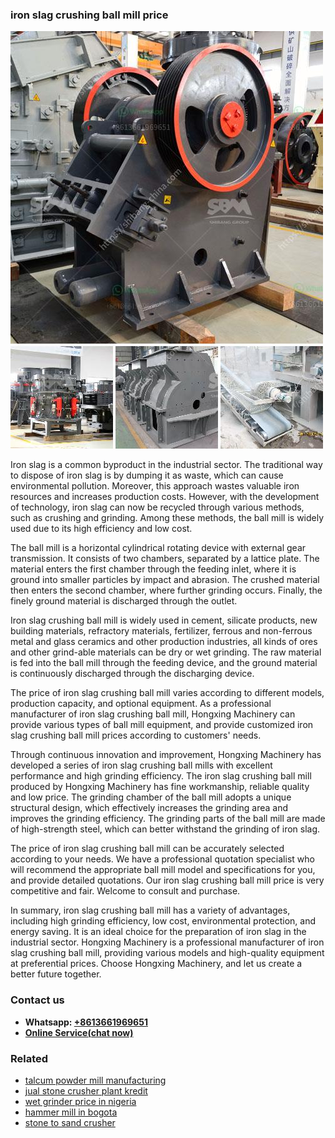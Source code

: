 <h3>iron slag crushing ball mill price</h3><img src='1708663250.jpg' alt=''><p>Iron slag is a common byproduct in the industrial sector. The traditional way to dispose of iron slag is by dumping it as waste, which can cause environmental pollution. Moreover, this approach wastes valuable iron resources and increases production costs. However, with the development of technology, iron slag can now be recycled through various methods, such as crushing and grinding. Among these methods, the ball mill is widely used due to its high efficiency and low cost.</p><p>The ball mill is a horizontal cylindrical rotating device with external gear transmission. It consists of two chambers, separated by a lattice plate. The material enters the first chamber through the feeding inlet, where it is ground into smaller particles by impact and abrasion. The crushed material then enters the second chamber, where further grinding occurs. Finally, the finely ground material is discharged through the outlet.</p><p>Iron slag crushing ball mill is widely used in cement, silicate products, new building materials, refractory materials, fertilizer, ferrous and non-ferrous metal and glass ceramics and other production industries, all kinds of ores and other grind-able materials can be dry or wet grinding. The raw material is fed into the ball mill through the feeding device, and the ground material is continuously discharged through the discharging device.</p><p>The price of iron slag crushing ball mill varies according to different models, production capacity, and optional equipment. As a professional manufacturer of iron slag crushing ball mill, Hongxing Machinery can provide various types of ball mill equipment, and provide customized iron slag crushing ball mill prices according to customers' needs.</p><p>Through continuous innovation and improvement, Hongxing Machinery has developed a series of iron slag crushing ball mills with excellent performance and high grinding efficiency. The iron slag crushing ball mill produced by Hongxing Machinery has fine workmanship, reliable quality and low price. The grinding chamber of the ball mill adopts a unique structural design, which effectively increases the grinding area and improves the grinding efficiency. The grinding parts of the ball mill are made of high-strength steel, which can better withstand the grinding of iron slag.</p><p>The price of iron slag crushing ball mill can be accurately selected according to your needs. We have a professional quotation specialist who will recommend the appropriate ball mill model and specifications for you, and provide detailed quotations. Our iron slag crushing ball mill price is very competitive and fair. Welcome to consult and purchase.</p><p>In summary, iron slag crushing ball mill has a variety of advantages, including high grinding efficiency, low cost, environmental protection, and energy saving. It is an ideal choice for the preparation of iron slag in the industrial sector. Hongxing Machinery is a professional manufacturer of iron slag crushing ball mill, providing various models and high-quality equipment at preferential prices. Choose Hongxing Machinery, and let us create a better future together.</p><h3>Contact us</h3><ul><li><strong>Whatsapp:&nbsp;<a href="https://wa.me/8613661969651">+8613661969651</a></strong></li><li><a href="https://swt.shibang-china.com/?git&amp;zhl&amp;iron slag crushing ball mill price"><strong>Online Service(chat now)</strong></a></li></ul><h3>Related</h3><ul><li><a href='talcum powder mill manufacturing.md'>talcum powder mill manufacturing</a></li><li><a href='jual stone crusher plant kredit.md'>jual stone crusher plant kredit</a></li><li><a href='wet grinder price in nigeria.md'>wet grinder price in nigeria</a></li><li><a href='hammer mill in bogota.md'>hammer mill in bogota</a></li><li><a href='stone to sand crusher.md'>stone to sand crusher</a></li></ul>